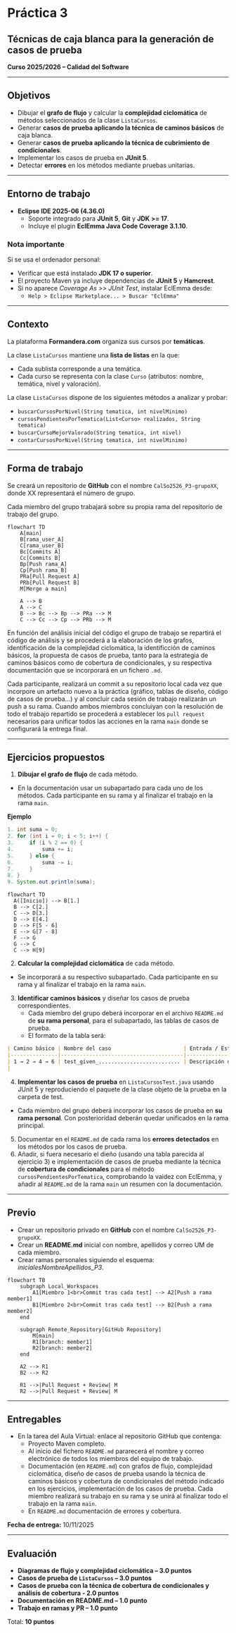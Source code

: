 # Práctica 3  
## Técnicas de caja blanca para la generación de casos de prueba  

**Curso 2025/2026 – Calidad del Software**

---

## Objetivos

- Dibujar el **grafo de flujo** y calcular la **complejidad ciclomática** de métodos seleccionados de la clase `ListaCursos`.  
- Generar **casos de prueba aplicando la técnica de caminos básicos** de caja blanca.
- Generar **casos de prueba aplicando la técnica de cubrimiento de condicionales**.
- Implementar los casos de prueba en **JUnit 5**.  
- Detectar **errores** en los métodos mediante pruebas unitarias.   

---

## Entorno de trabajo

- **Eclipse IDE 2025-06 (4.36.0)**  
  - Soporte integrado para **JUnit 5**, **Git** y **JDK >= 17**.  
  - Incluye el plugin **EclEmma Java Code Coverage 3.1.10**.  

### Nota importante
Si se usa el ordenador personal:  
- Verificar que está instalado **JDK 17 o superior**.  
- El proyecto Maven ya incluye dependencias de **JUnit 5** y **Hamcrest**.  
- Si no aparece *Coverage As >> JUnit Test*, instalar EclEmma desde:  
  - `Help > Eclipse Marketplace... > Buscar "EclEmma"`  

---

## Contexto

La plataforma **Formandera.com** organiza sus cursos por **temáticas**.  

La clase `ListaCursos` mantiene una **lista de listas** en la que:  
- Cada sublista corresponde a una temática.  
- Cada curso se representa con la clase `Curso` (atributos: nombre, temática, nivel y valoración).  

La clase `ListaCursos` dispone de los siguientes métodos a analizar y probar:  

- `buscarCursosPorNivel(String tematica, int nivelMinimo)`  
- `cursosPendientesPorTematica(List<Curso> realizados, String tematica)`  
- `buscarCursoMejorValorado(String tematica, int nivel)`  
- `contarCursosPorNivel(String tematica, int nivelMinimo)`   

---

## Forma de trabajo

Se creará un repositorio de **GitHub** con el nombre `CalSo2526_P3-grupoXX`, donde XX representará el número de grupo.

Cada miembro del grupo trabajará sobre su propia rama del repositorio de trabajo del grupo. 

```mermaid
flowchart TD
    A[main]
    B[rama_user_A]
    C[rama_user_B]
    Bc[Commits A]
    Cc[Commits B]
    Bp[Push rama_A]
    Cp[Push rama_B]
    PRa[Pull Request A]
    PRb[Pull Request B]
    M[Merge a main]

    A --> B
    A --> C
    B --> Bc --> Bp --> PRa --> M
    C --> Cc --> Cp --> PRb --> M
```


En función del análisis inicial del código el grupo de trabajo se repartirá el código de análisis y se procederá a la elaboración de los grafos, identificación de la complejidad ciclomática, la identificción de caminos básicos, la propuesta de casos de prueba, tanto para la estrategia de caminos básicos como de cobertura de condicionales, y su respectiva documentación que se incorporará en un fichero `.md`. 

Cada participante, realizará un commit a su repositorio local cada vez que incorpore un artefacto nuevo a la práctica (gráfico, tablas de diseño, código de casos de prueba...) y al concluir cada sesión de trabajo realizarán un push a su rama. Cuando ambos miembros concluiyan con la resolución de todo el trabajo repartido se procederá a establecer los `pull request` necesarios para unificar todos las acciones en la rama `main` donde se configurará la entrega final.

---

## Ejercicios propuestos

1. **Dibujar el grafo de flujo** de cada método.
  - En la documentación usar un subapartado para cada uno de los métodos. Cada participante en su rama y al finalizar el trabajo en la rama `main`.

**Ejemplo**
    
  ```java
  1. int suma = 0;
  2. for (int i = 0; i < 5; i++) {
  3.     if (i % 2 == 0) {
  4.         suma += i;
  5.     } else {
  6.         suma -= i;
  7.     }
  8. }
  9. System.out.println(suma);
```

```mermaid
flowchart TD
  A([Inicio]) --> B[1.]
  B --> C[2.]
  C --> D[3.]
  D --> E[4.]
  D --> F[5 - 6]
  E --> G[7 - 8]
  F --> G
  G --> C
  C --> H[9]
```

2. **Calcular la complejidad ciclomática** de cada método. 
  - Se incorporará a su respectivo subapartado. Cada participante en su rama y al finalizar el trabajo en la rama `main`. 
3. **Identificar caminos básicos** y diseñar los casos de prueba correspondientes.  
   - Cada miembro del grupo deberá incorporar en el archivo `README.md` de **su rama personal**, para el subapartado, las tablas de casos de prueba.   
   - El formato de la tabla será:  

```markdown
| Camino básico | Nombre del caso                       | Entrada / Estado                                                | Valor esperado                                                                                                 |
|---------------|---------------------------------------|-----------------------------------------------------------------|----------------------------------------------------------------------------------------------------------------|
| 1 → 2 → 4 → 6 | test_given_.......................... | Descripción del estado inicial y de los parámetros del método   | Descripción de los asserts a comprobar en función a la especificación o de la excepción que se debe capturar   |
|
```
4. **Implementar los casos de prueba** en `ListaCursosTest.java` usando JUnit 5 y reproduciendo el paquete de la clase objeto de la prueba en la carpeta de test.
  - Cada miembro del grupo deberá incorporar los casos de prueba en **su rama personal**. Con posterioridad deberán quedar unificados en la rama principal. 
5. Documentar en el `README.md` de cada rama los **errores detectados** en los métodos por los casos de prueba.  
6. Añadir, si fuera necesario el dieño (usando una tabla parecida al ejercicio 3) e implementación de casos de prueba mediante la técnica de **cobertura de condicionales** para el método `cursosPendientesPorTematica`, comprobando la vaidez con EclEmma, y añadir al `README.md` de la rama `main` un resumen con la documentación.  

---

## Previo

- Crear un repositorio privado en **GitHub** con el nombre `CalSo2526_P3-grupoXX`.  
- Crear un **README.md** inicial con nombre, apellidos y correo UM de cada miembro.  
- Crear ramas personales siguiendo el esquema: *inicialesNombreApellidos_P3*.  

```mermaid
flowchart TB
    subgraph Local_Workspaces
        A1[Miembro 1<br>Commit tras cada test] --> A2[Push a rama member1]
        B1[Miembro 2<br>Commit tras cada test] --> B2[Push a rama member2]
    end

    subgraph Remote_Repository[GitHub Repository]
        M[main]
        R1[branch: member1]
        R2[branch: member2]
    end

    A2 --> R1
    B2 --> R2

    R1 -->|Pull Request + Review| M
    R2 -->|Pull Request + Review| M
```  

---

## Entregables

- En la tarea del Aula Virtual: enlace al repositorio GitHub que contenga:  
  - Proyecto Maven completo. 
  - Al inicio del fichero `README.md` pararecerá el nombre y correo electrónico de todos los miembros del equipo de trabajo. 
  - Documentación (en `README.md`) con grafos de flujo, complejidad ciclomática, diseño de casos de prueba usando la técnica de caminos básicos y cobertura de condicionales del método indicado en los ejercicios, implementación de los casos de prueba. Cada miembro realizará su trabajo en su rama y se unirá al finalizar todo el trabajo en la rama `main`.    
  - En `README.md` documentación de errores y cobertura.  

**Fecha de entrega:** 10/11/2025  

---

## Evaluación

- **Diagramas de flujo y complejidad ciclomática – 3.0 puntos**  
- **Casos de prueba de `ListaCursos` – 3.0 puntos**
- **Casos de prueba con la técnica de cobertura de condicionales y análisis de cobertura - 2.0 puntos**     
- **Documentación en README.md – 1.0 punto**  
- **Trabajo en ramas y PR – 1.0 punto**  

Total: **10 puntos**
